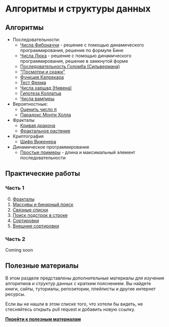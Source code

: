 # Алгоритмы и структуры данных

<!-- ## Структуры данных -->

## Алгоритмы

- Последовательности:
    - [Числа Фибоначчи](examples/sequences) -
    решение с помощью динамического программирования, решение по формуле Бине
    - [Числа Люка](examples/sequences) -
    решение с помощью динамического программирования, решение в замкнутой форме
    - [Последовательность Голомба (Сильвермана)](examples/sequences)
    - ["Посмотри и скажи"](examples/sequences)
    - [Функция Капрекара](examples/sequences)
    <!-- - [Решето Эратосфена](examples/sequences) -->
    - [Тест Ферма](examples/prime_numbers/ferma)
    - [Числа харшад (Нивена)](examples/sequences)
    - [Гипотеза Коллатца](examples/sequences)
    - [Числа вампиры](examples/sequences)
- Вероятностные:
    - [Оценить число π](examples/estimate_pi)
    - [Парадокс Монти Холла](examples/monty_hall_paradox)
- Фракталы
    - [Кривая дракона](examples/fractals/dragon_curve)
    - [Фрактальное растение](examples/fractals/fractal_plant)
- Криптография
    - [Шифр Виженера](examples/cryptography)
- Динамическое программирование
    - [Простые примеры](examples/dynamic_programming) - длина
    и максимальный элемент последовательности

## Практические работы

### Часть 1

0) [Фракталы](practice/practice_1.0)
1) [Массивы и бинарный поиск](practice/practice_1.1)
2) [Связные списки](practice/practice_1.2)
3) [Поиск подстрок в строке](practice/practice_1.3)
4) [Сортировки](practice/practice_1.4)
5) [Внешние сортировки](practice/practice_1.5)
<!-- 6) Хеш-таблицы -->

### Часть 2

Coming soon

<!-- 1) Красно-черные деревья
2) Квадродеревья
3) Кучи
4) Поиск пути в графе
5) Минимальные остовные деревья
6) Максимальный поток в графе
7) Расписание
8) Задача о рюкзаке
9) Задача коммивояжера -->

## Полезные материалы

В этом разделе представлены дополнительные материалы для изучения
алгоритмов и структур данных с кратким пояснением. Вы найдете книги,
сайты, туториалы, репозитории, плейлисты и другие интернет ресурсы.

Если вы не нашли в этом списке того, что хотели бы видеть, не
стесняйтесь открыть pull request и добавить новую ссылку.

[**Перейти к полезным материалам**](references.md)
